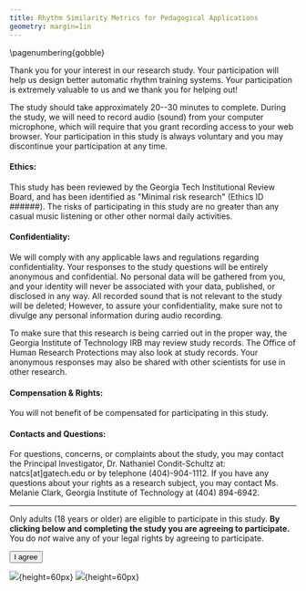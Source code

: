 ```yaml
---
title: Rhythm Similarity Metrics for Pedagogical Applications
geometry: margin=1in
---
```


\pagenumbering{gobble}



Thank you for your interest in our research study.
Your participation will help us design better automatic rhythm training systems.
Your participation is extremely valuable to us and we thank you for helping out!

The study should take approximately 20--30 minutes to complete.
During the study, we will need to record audio (sound) from your computer microphone, which will require that you grant recording access to your web browser.
Your participation in this study is always voluntary and you may discontinue your participation at any time.

#### Ethics:

This study has been reviewed by the Georgia Tech Institutional Review Board, and has been identified as "Minimal risk research" (Ethics ID ######).
The risks of participating in this study are no greater than any casual music listening or other other normal daily activities.


#### Confidentiality:

We will comply with any applicable laws and regulations regarding confidentiality.
Your responses to the study questions will be entirely anonymous and confidential.
No personal data will be gathered from you, and your identity will never be associated with your data, published, or disclosed in any way.
All recorded sound that is not relevant to the study will be deleted;
However, to assure your confidentiality, make sure not to divulge any personal information during audio recording.


To make sure that this research is being carried out in the proper way, the Georgia Institute of Technology IRB may review study records. 
The Office of Human Research Protections may also look at study records.
Your anonymous responses may also be shared with other scientists for use in other research.

#### Compensation & Rights:

You will not benefit of be compensated for participating in this study.

#### Contacts and Questions:

For questions, concerns, or complaints about the study, you may contact the Principal Investigator, Dr. Nathaniel Condit-Schultz at: natcs[at]gatech.edu or by telephone (404)-904-1112.
If you have any questions about your rights as a research subject, you may contact Ms. Melanie Clark, Georgia Institute of Technology at (404) 894-6942.

----

Only adults (18 years or older) are eligible to participate in this study.
**By clicking below and completing the study you are agreeing to participate.**
You do *not* waive any of your legal rights by agreeing to participate. 

<input type="button" class= "buttonFeatures" name="consent" value="I agree"
           onclick="consentAndContinue()">

![](gatechlogo.png){height=60px}
![](LabLogo_BlackandWhite.png){height=60px}
